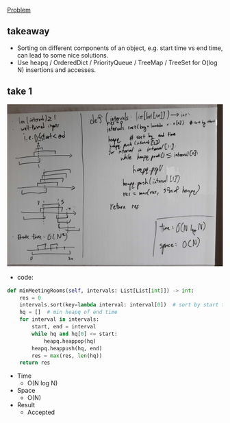[Problem](https://leetcode.com/problems/meeting-rooms-ii/)

## takeaway
- Sorting on different components of an object, e.g. start time vs end time,
  can lead to some nice solutions.
- Use heapq / OrderedDict / PriorityQueue / TreeMap / TreeSet for O(log N)
  insertions and accesses.

## take 1
![](img-1.jpg)
- code:
```python
def minMeetingRooms(self, intervals: List[List[int]]) -> int:
    res = 0
    intervals.sort(key=lambda interval: interval[0])  # sort by start time
    hq = []  # min heapq of end time
    for interval in intervals:
        start, end = interval
        while hq and hq[0] <= start:
            heapq.heappop(hq)
        heapq.heappush(hq, end)
        res = max(res, len(hq))
    return res
```
- Time
    - O(N log N)
- Space
    - O(N)
- Result
    - Accepted

